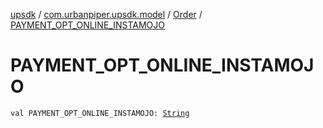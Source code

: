 [upsdk](../../index.md) / [com.urbanpiper.upsdk.model](../index.md) / [Order](index.md) / [PAYMENT_OPT_ONLINE_INSTAMOJO](./-p-a-y-m-e-n-t_-o-p-t_-o-n-l-i-n-e_-i-n-s-t-a-m-o-j-o.md)

# PAYMENT_OPT_ONLINE_INSTAMOJO

`val PAYMENT_OPT_ONLINE_INSTAMOJO: `[`String`](https://kotlinlang.org/api/latest/jvm/stdlib/kotlin/-string/index.html)